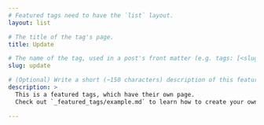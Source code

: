 ```yaml
---
# Featured tags need to have the `list` layout.
layout: list

# The title of the tag's page.
title: Update

# The name of the tag, used in a post's front matter (e.g. tags: [<slug>]).
slug: update

# (Optional) Write a short (~150 characters) description of this featured tag.
description: >
  This is a featured tags, which have their own page.
  Check out `_featured_tags/example.md` to learn how to create your own.

---
```

